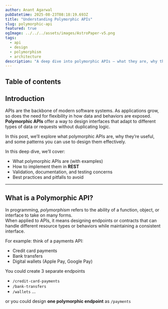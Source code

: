 ```yaml
---
author: Anant Agarwal
pubDatetime: 2025-08-23T08:18:19.693Z
title: "Understanding Polymorphic APIs"
slug: polymorphic-api
featured: true
ogImage: ../../../assets/images/AstroPaper-v5.png
tags:
  - api
  - design
  - polymorphism
  - architecture
description: "A deep dive into polymorphic APIs — what they are, why they matter, and how to design them effectively."
---
```


## Table of contents

## Introduction

APIs are the backbone of modern software systems. As applications grow, so does the need for flexibility in how data and behaviors are exposed.  
**Polymorphic APIs** offer a way to design interfaces that adapt to different types of data or requests without duplicating logic.

In this post, we’ll explore what polymorphic APIs are, why they’re useful, and some patterns you can use to design them effectively.

In this deep dive, we’ll cover:

- What polymorphic APIs are (with examples)
- How to implement them in **REST**
- Validation, documentation, and testing concerns
- Best practices and pitfalls to avoid

---

## What is a Polymorphic API?

In programming, _polymorphism_ refers to the ability of a function, object, or interface to take on many forms.  
When applied to APIs, it means designing endpoints or contracts that can handle different resource types or behaviors while maintaining a consistent interface.

For example: think of a payments API:

- Credit card payments
- Bank transfers
- Digital wallets (Apple Pay, Google Pay)

You could create 3 separate endpoints

- `/credit-card-payments`
- `/bank-transfers`
- `/wallets` …

or you could design **one polymorphic endpoint** as `/payments`
